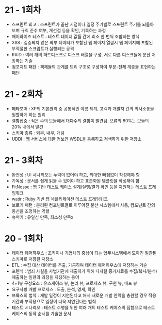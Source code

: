 # 21 - 1회차
- 스프린트 회고 : 스프린트가 끝난 시점이나 일정 주기별로 스프린트 주기를 되돌아보며 규칙 준수 여부, 개선점 등을 확인, 기록하는 과정
- 페어와이즈 테스트 : 테스트 데이터 값들 간에 최소 한 번씩 조합하는 방식
- XSS : 검증되지 않은 외부 데이터가 포함된 웹 페이지 열람시 웹 페이지에 포함된 부적절한 스크립트가 실행되는 공격
- RAID : 여러 개의 하드디스크로 디스크 배열을 구성, 서로 다른 디스크들에 분산 저장하는 기술
- 컴포지트 패턴 : 객체들의 관계를 트리 구조로 구성하여 부분-전체 계층을 표현하는 패턴

# 21 - 2회차
- 메타포어 : XP의 기본원리 중 공통적인 이름 체계, 고객과 개발자 간의 의사소통을 원할하게 하는 원리
- 결함집중 : 적은 수의 모듈에서 대다수의 결함이 발견됨. 오류의 80%는 모듈의 20% 내에서 발견
- 스키마 종류 : 외부, 내부, 개념
- UDDI : 웹 서비스에 대한 정보인 WSDL을 등록하고 검색하기 위한 저장소

# 21 - 3회차
- 완전성 : UI 시나리오는 누락이 없어야 하고, 최대한 빠짐없이 작성해야 함
- 가독성 : 문서를 쉽게 읽을 수 있어야 하고 표준화된 템플릿을 작성해야 함
- FitNesse : 웹 기반 테스트 케이스 설계/실행/결과 확인 등을 지원하는 테스트 프레임워크
- watir : Ruby 기반 웹 애플리케이션 테스트 프레임워크
- 브로커 패턴 : 분리된 컴포넌트들로 이루어진 분산 시스템에서 사용, 컴포넌트 간의 통신을 조정하는 역할
- 슈퍼키 : 유일성 만족, 최소성 만족x

# 20 - 1회차
- 데이터 웨어하우스 : 조직이나 기업체의 중심이 되는 업무시스템에서 모아진 일관된 스키마로 저장된 저장소
- ETL : 수집 대상 데이터를 추출, 가공하여 데이터 웨어하우스에 저장하는 기술
- 포렌식 : 범죄 사실을 사법기관에 제출하기 위해 디지털 증거자료를 수집/복사/분석/제출하는 일련의 과정을 지칭하는 용어
- 4+1뷰 구성요소 : 유스케이스 뷰, 논리 뷰, 프로세스 뷰, 구현 뷰, 배포 뷰
- 요구사항 개발 프로세스 : 도출, 분석, 명세, 확인
- 브룩스의 법칙 : 개발 일정이 지연된다고 해서 새로운 개발 인력을 충원할 경우 적응 기간과 부작용으로 일정이 더욱 지연된다는 법칙
- 테스트 시나리오 :  테스트 수행을 위한 여러 개의 테스트 케이스의 집합으로 테스트 케이스의 동작 순서를 기술한 문서
- 
